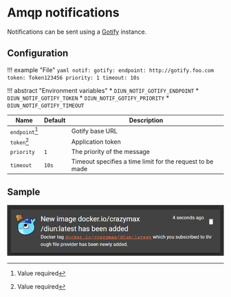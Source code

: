 # Amqp notifications

Notifications can be sent using a [Gotify](https://gotify.net/) instance.

## Configuration

!!! example "File"
    ```yaml
    notif:
      gotify:
        endpoint: http://gotify.foo.com
        token: Token123456
        priority: 1
        timeout: 10s
    ```

!!! abstract "Environment variables"
    * `DIUN_NOTIF_GOTIFY_ENDPOINT`
    * `DIUN_NOTIF_GOTIFY_TOKEN`
    * `DIUN_NOTIF_GOTIFY_PRIORITY`
    * `DIUN_NOTIF_GOTIFY_TIMEOUT`

| Name               | Default       | Description   |
|--------------------|---------------|---------------|
| `endpoint`[^1]     |               | Gotify base URL |
| `token`[^1]        |               | Application token |
| `priority`         | `1`           | The priority of the message |
| `timeout`          | `10s`         | Timeout specifies a time limit for the request to be made |

## Sample

![](../assets/notif/gotify.png)

[^1]: Value required
